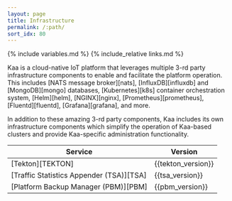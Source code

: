 ```yaml
---
layout: page
title: Infrastructure
permalink: /:path/
sort_idx: 80
---
```


{% include variables.md %}
{% include_relative links.md %}

Kaa is a cloud-native IoT platform that leverages multiple 3-rd party infrastructure components to enable and facilitate the platform operation.
This includes [NATS message broker][nats], [InfluxDB][influxdb] and [MongoDB][mongo] databases, [Kubernetes][k8s] container orchestration system, [Helm][helm], [NGINX][nginx], [Prometheus][prometheus], [Fluentd][fluentd], [Grafana][grafana], and more.

In addition to these amazing 3-rd party components, Kaa includes its own infrastructure components which simplify the operation of Kaa-based clusters and provide Kaa-specific administration functionality.

| Service                                    | Version                     |
| ------------------------------------------ | --------------------------- |
| [Tekton][TEKTON]                           | {{tekton_version}}          |
| [Traffic Statistics Appender (TSA)][TSA]   | {{tsa_version}}             |
| [Platform Backup Manager (PBM)][PBM]       | {{pbm_version}}             |
